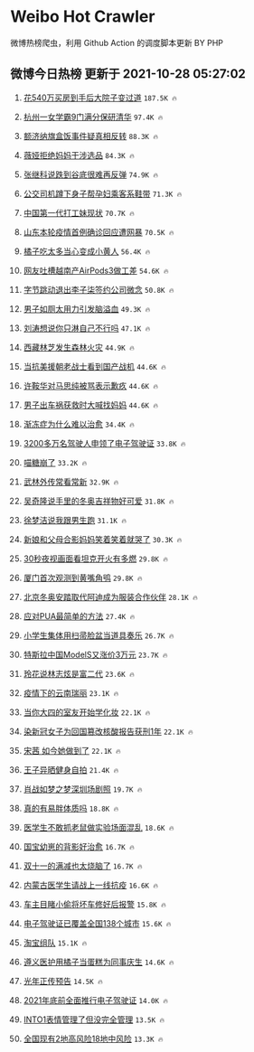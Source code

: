 # Weibo Hot Crawler 



微博热榜爬虫，利用 Github Action 的调度脚本更新 BY PHP 


## 微博今日热榜 更新于 2021-10-28 05:27:02 
1. [花540万买房到手后大院子变过道](https://s.weibo.com/weibo?q=%23%E8%8A%B1540%E4%B8%87%E4%B9%B0%E6%88%BF%E5%88%B0%E6%89%8B%E5%90%8E%E5%A4%A7%E9%99%A2%E5%AD%90%E5%8F%98%E8%BF%87%E9%81%93%23&Refer=top) `187.5K 🔥` 

1. [杭州一女学霸9门满分保研清华](https://s.weibo.com/weibo?q=%23%E6%9D%AD%E5%B7%9E%E4%B8%80%E5%A5%B3%E5%AD%A6%E9%9C%B89%E9%97%A8%E6%BB%A1%E5%88%86%E4%BF%9D%E7%A0%94%E6%B8%85%E5%8D%8E%23&Refer=top) `97.4K 🔥` 

1. [额济纳旗盒饭事件疑真相反转](https://s.weibo.com/weibo?q=%23%E9%A2%9D%E6%B5%8E%E7%BA%B3%E6%97%97%E7%9B%92%E9%A5%AD%E4%BA%8B%E4%BB%B6%E7%96%91%E7%9C%9F%E7%9B%B8%E5%8F%8D%E8%BD%AC%23&Refer=top) `88.3K 🔥` 

1. [薇娅拒绝妈妈干涉选品](https://s.weibo.com/weibo?q=%23%E8%96%87%E5%A8%85%E6%8B%92%E7%BB%9D%E5%A6%88%E5%A6%88%E5%B9%B2%E6%B6%89%E9%80%89%E5%93%81%23&Refer=top) `84.3K 🔥` 

1. [张继科说跌到谷底很难再反弹](https://s.weibo.com/weibo?q=%23%E5%BC%A0%E7%BB%A7%E7%A7%91%E8%AF%B4%E8%B7%8C%E5%88%B0%E8%B0%B7%E5%BA%95%E5%BE%88%E9%9A%BE%E5%86%8D%E5%8F%8D%E5%BC%B9%23&Refer=top) `74.9K 🔥` 

1. [公交司机蹲下身子帮孕妇乘客系鞋带](https://s.weibo.com/weibo?q=%23%E5%85%AC%E4%BA%A4%E5%8F%B8%E6%9C%BA%E8%B9%B2%E4%B8%8B%E8%BA%AB%E5%AD%90%E5%B8%AE%E5%AD%95%E5%A6%87%E4%B9%98%E5%AE%A2%E7%B3%BB%E9%9E%8B%E5%B8%A6%23&Refer=top) `71.3K 🔥` 

1. [中国第一代打工妹现状](https://s.weibo.com/weibo?q=%23%E4%B8%AD%E5%9B%BD%E7%AC%AC%E4%B8%80%E4%BB%A3%E6%89%93%E5%B7%A5%E5%A6%B9%E7%8E%B0%E7%8A%B6%23&Refer=top) `70.7K 🔥` 

1. [山东本轮疫情首例确诊回应遭网暴](https://s.weibo.com/weibo?q=%23%E5%B1%B1%E4%B8%9C%E6%9C%AC%E8%BD%AE%E7%96%AB%E6%83%85%E9%A6%96%E4%BE%8B%E7%A1%AE%E8%AF%8A%E5%9B%9E%E5%BA%94%E9%81%AD%E7%BD%91%E6%9A%B4%23&Refer=top) `70.5K 🔥` 

1. [橘子吃太多当心变成小黄人](https://s.weibo.com/weibo?q=%23%E6%A9%98%E5%AD%90%E5%90%83%E5%A4%AA%E5%A4%9A%E5%BD%93%E5%BF%83%E5%8F%98%E6%88%90%E5%B0%8F%E9%BB%84%E4%BA%BA%23&Refer=top) `56.4K 🔥` 

1. [网友吐槽越南产AirPods3做工差](https://s.weibo.com/weibo?q=%23%E7%BD%91%E5%8F%8B%E5%90%90%E6%A7%BD%E8%B6%8A%E5%8D%97%E4%BA%A7AirPods3%E5%81%9A%E5%B7%A5%E5%B7%AE%23&Refer=top) `54.6K 🔥` 

1. [字节跳动退出李子柒签约公司微念](https://s.weibo.com/weibo?q=%23%E5%AD%97%E8%8A%82%E8%B7%B3%E5%8A%A8%E9%80%80%E5%87%BA%E6%9D%8E%E5%AD%90%E6%9F%92%E7%AD%BE%E7%BA%A6%E5%85%AC%E5%8F%B8%E5%BE%AE%E5%BF%B5%23&Refer=top) `50.8K 🔥` 

1. [男子如厕太用力引发脑溢血](https://s.weibo.com/weibo?q=%23%E7%94%B7%E5%AD%90%E5%A6%82%E5%8E%95%E5%A4%AA%E7%94%A8%E5%8A%9B%E5%BC%95%E5%8F%91%E8%84%91%E6%BA%A2%E8%A1%80%23&Refer=top) `49.3K 🔥` 

1. [刘涛想说你只淋自己不行吗](https://s.weibo.com/weibo?q=%23%E5%88%98%E6%B6%9B%E6%83%B3%E8%AF%B4%E4%BD%A0%E5%8F%AA%E6%B7%8B%E8%87%AA%E5%B7%B1%E4%B8%8D%E8%A1%8C%E5%90%97%23&Refer=top) `47.1K 🔥` 

1. [西藏林芝发生森林火灾](https://s.weibo.com/weibo?q=%23%E8%A5%BF%E8%97%8F%E6%9E%97%E8%8A%9D%E5%8F%91%E7%94%9F%E6%A3%AE%E6%9E%97%E7%81%AB%E7%81%BE%23&Refer=top) `44.9K 🔥` 

1. [当抗美援朝老战士看到国产战机](https://s.weibo.com/weibo?q=%23%E5%BD%93%E6%8A%97%E7%BE%8E%E6%8F%B4%E6%9C%9D%E8%80%81%E6%88%98%E5%A3%AB%E7%9C%8B%E5%88%B0%E5%9B%BD%E4%BA%A7%E6%88%98%E6%9C%BA%23&Refer=top) `44.6K 🔥` 

1. [许鞍华对马思纯被骂表示歉疚](https://s.weibo.com/weibo?q=%23%E8%AE%B8%E9%9E%8D%E5%8D%8E%E5%AF%B9%E9%A9%AC%E6%80%9D%E7%BA%AF%E8%A2%AB%E9%AA%82%E8%A1%A8%E7%A4%BA%E6%AD%89%E7%96%9A%23&Refer=top) `44.6K 🔥` 

1. [男子出车祸获救时大喊找妈妈](https://s.weibo.com/weibo?q=%23%E7%94%B7%E5%AD%90%E5%87%BA%E8%BD%A6%E7%A5%B8%E8%8E%B7%E6%95%91%E6%97%B6%E5%A4%A7%E5%96%8A%E6%89%BE%E5%A6%88%E5%A6%88%23&Refer=top) `44.6K 🔥` 

1. [渐冻症为什么难以治愈](https://s.weibo.com/weibo?q=%23%E6%B8%90%E5%86%BB%E7%97%87%E4%B8%BA%E4%BB%80%E4%B9%88%E9%9A%BE%E4%BB%A5%E6%B2%BB%E6%84%88%23&Refer=top) `34.4K 🔥` 

1. [3200多万名驾驶人申领了电子驾驶证](https://s.weibo.com/weibo?q=%233200%E5%A4%9A%E4%B8%87%E5%90%8D%E9%A9%BE%E9%A9%B6%E4%BA%BA%E7%94%B3%E9%A2%86%E4%BA%86%E7%94%B5%E5%AD%90%E9%A9%BE%E9%A9%B6%E8%AF%81%23&Refer=top) `33.8K 🔥` 

1. [喵糖崩了](https://s.weibo.com/weibo?q=%23%E5%96%B5%E7%B3%96%E5%B4%A9%E4%BA%86%23&Refer=top) `33.2K 🔥` 

1. [武林外传常看常新](https://s.weibo.com/weibo?q=%23%E6%AD%A6%E6%9E%97%E5%A4%96%E4%BC%A0%E5%B8%B8%E7%9C%8B%E5%B8%B8%E6%96%B0%23&Refer=top) `32.9K 🔥` 

1. [吴奇隆说手里的冬奥吉祥物好可爱](https://s.weibo.com/weibo?q=%23%E5%90%B4%E5%A5%87%E9%9A%86%E8%AF%B4%E6%89%8B%E9%87%8C%E7%9A%84%E5%86%AC%E5%A5%A5%E5%90%89%E7%A5%A5%E7%89%A9%E5%A5%BD%E5%8F%AF%E7%88%B1%23&Refer=top) `31.8K 🔥` 

1. [徐梦洁说我跟男生跑](https://s.weibo.com/weibo?q=%23%E5%BE%90%E6%A2%A6%E6%B4%81%E8%AF%B4%E6%88%91%E8%B7%9F%E7%94%B7%E7%94%9F%E8%B7%91%23&Refer=top) `31.1K 🔥` 

1. [新娘和父母合影妈妈笑着笑着就哭了](https://s.weibo.com/weibo?q=%23%E6%96%B0%E5%A8%98%E5%92%8C%E7%88%B6%E6%AF%8D%E5%90%88%E5%BD%B1%E5%A6%88%E5%A6%88%E7%AC%91%E7%9D%80%E7%AC%91%E7%9D%80%E5%B0%B1%E5%93%AD%E4%BA%86%23&Refer=top) `30.3K 🔥` 

1. [30秒夜视画面看坦克开火有多燃](https://s.weibo.com/weibo?q=%2330%E7%A7%92%E5%A4%9C%E8%A7%86%E7%94%BB%E9%9D%A2%E7%9C%8B%E5%9D%A6%E5%85%8B%E5%BC%80%E7%81%AB%E6%9C%89%E5%A4%9A%E7%87%83%23&Refer=top) `29.8K 🔥` 

1. [厦门首次观测到黄嘴角鸮](https://s.weibo.com/weibo?q=%23%E5%8E%A6%E9%97%A8%E9%A6%96%E6%AC%A1%E8%A7%82%E6%B5%8B%E5%88%B0%E9%BB%84%E5%98%B4%E8%A7%92%E9%B8%AE%23&Refer=top) `29.8K 🔥` 

1. [北京冬奥安踏取代阿迪成为服装合作伙伴](https://s.weibo.com/weibo?q=%23%E5%8C%97%E4%BA%AC%E5%86%AC%E5%A5%A5%E5%AE%89%E8%B8%8F%E5%8F%96%E4%BB%A3%E9%98%BF%E8%BF%AA%E6%88%90%E4%B8%BA%E6%9C%8D%E8%A3%85%E5%90%88%E4%BD%9C%E4%BC%99%E4%BC%B4%23&Refer=top) `28.1K 🔥` 

1. [应对PUA最简单的方法](https://s.weibo.com/weibo?q=%23%E5%BA%94%E5%AF%B9PUA%E6%9C%80%E7%AE%80%E5%8D%95%E7%9A%84%E6%96%B9%E6%B3%95%23&Refer=top) `27.4K 🔥` 

1. [小学生集体用扫帚脸盆当道具奏乐](https://s.weibo.com/weibo?q=%23%E5%B0%8F%E5%AD%A6%E7%94%9F%E9%9B%86%E4%BD%93%E7%94%A8%E6%89%AB%E5%B8%9A%E8%84%B8%E7%9B%86%E5%BD%93%E9%81%93%E5%85%B7%E5%A5%8F%E4%B9%90%23&Refer=top) `26.7K 🔥` 

1. [特斯拉中国ModelS又涨价3万元](https://s.weibo.com/weibo?q=%23%E7%89%B9%E6%96%AF%E6%8B%89%E4%B8%AD%E5%9B%BDModelS%E5%8F%88%E6%B6%A8%E4%BB%B73%E4%B8%87%E5%85%83%23&Refer=top) `23.7K 🔥` 

1. [玲花说林志炫是富二代](https://s.weibo.com/weibo?q=%23%E7%8E%B2%E8%8A%B1%E8%AF%B4%E6%9E%97%E5%BF%97%E7%82%AB%E6%98%AF%E5%AF%8C%E4%BA%8C%E4%BB%A3%23&Refer=top) `23.6K 🔥` 

1. [疫情下的云南瑞丽](https://s.weibo.com/weibo?q=%23%E7%96%AB%E6%83%85%E4%B8%8B%E7%9A%84%E4%BA%91%E5%8D%97%E7%91%9E%E4%B8%BD%23&Refer=top) `23.1K 🔥` 

1. [当你大四的室友开始学化妆](https://s.weibo.com/weibo?q=%23%E5%BD%93%E4%BD%A0%E5%A4%A7%E5%9B%9B%E7%9A%84%E5%AE%A4%E5%8F%8B%E5%BC%80%E5%A7%8B%E5%AD%A6%E5%8C%96%E5%A6%86%23&Refer=top) `22.1K 🔥` 

1. [染新冠女子为回国篡改核酸报告获刑1年](https://s.weibo.com/weibo?q=%23%E6%9F%93%E6%96%B0%E5%86%A0%E5%A5%B3%E5%AD%90%E4%B8%BA%E5%9B%9E%E5%9B%BD%E7%AF%A1%E6%94%B9%E6%A0%B8%E9%85%B8%E6%8A%A5%E5%91%8A%E8%8E%B7%E5%88%911%E5%B9%B4%23&Refer=top) `22.1K 🔥` 

1. [宋茜 如今她做到了](https://s.weibo.com/weibo?q=%E5%AE%8B%E8%8C%9C%20%E5%A6%82%E4%BB%8A%E5%A5%B9%E5%81%9A%E5%88%B0%E4%BA%86&Refer=top) `22.1K 🔥` 

1. [王子异晒健身自拍](https://s.weibo.com/weibo?q=%23%E7%8E%8B%E5%AD%90%E5%BC%82%E6%99%92%E5%81%A5%E8%BA%AB%E8%87%AA%E6%8B%8D%23&Refer=top) `21.4K 🔥` 

1. [肖战如梦之梦深圳场剧照](https://s.weibo.com/weibo?q=%23%E8%82%96%E6%88%98%E5%A6%82%E6%A2%A6%E4%B9%8B%E6%A2%A6%E6%B7%B1%E5%9C%B3%E5%9C%BA%E5%89%A7%E7%85%A7%23&Refer=top) `19.7K 🔥` 

1. [真的有易胖体质吗](https://s.weibo.com/weibo?q=%23%E7%9C%9F%E7%9A%84%E6%9C%89%E6%98%93%E8%83%96%E4%BD%93%E8%B4%A8%E5%90%97%23&Refer=top) `18.8K 🔥` 

1. [医学生不敢抓老鼠做实验场面混乱](https://s.weibo.com/weibo?q=%23%E5%8C%BB%E5%AD%A6%E7%94%9F%E4%B8%8D%E6%95%A2%E6%8A%93%E8%80%81%E9%BC%A0%E5%81%9A%E5%AE%9E%E9%AA%8C%E5%9C%BA%E9%9D%A2%E6%B7%B7%E4%B9%B1%23&Refer=top) `18.6K 🔥` 

1. [国宝幼崽的背影好治愈](https://s.weibo.com/weibo?q=%23%E5%9B%BD%E5%AE%9D%E5%B9%BC%E5%B4%BD%E7%9A%84%E8%83%8C%E5%BD%B1%E5%A5%BD%E6%B2%BB%E6%84%88%23&Refer=top) `16.7K 🔥` 

1. [双十一的满减也太烧脑了](https://s.weibo.com/weibo?q=%23%E5%8F%8C%E5%8D%81%E4%B8%80%E7%9A%84%E6%BB%A1%E5%87%8F%E4%B9%9F%E5%A4%AA%E7%83%A7%E8%84%91%E4%BA%86%23&Refer=top) `16.7K 🔥` 

1. [内蒙古医学生请战上一线抗疫](https://s.weibo.com/weibo?q=%23%E5%86%85%E8%92%99%E5%8F%A4%E5%8C%BB%E5%AD%A6%E7%94%9F%E8%AF%B7%E6%88%98%E4%B8%8A%E4%B8%80%E7%BA%BF%E6%8A%97%E7%96%AB%23&Refer=top) `16.6K 🔥` 

1. [车主目睹小偷将坏车修好后报警](https://s.weibo.com/weibo?q=%23%E8%BD%A6%E4%B8%BB%E7%9B%AE%E7%9D%B9%E5%B0%8F%E5%81%B7%E5%B0%86%E5%9D%8F%E8%BD%A6%E4%BF%AE%E5%A5%BD%E5%90%8E%E6%8A%A5%E8%AD%A6%23&Refer=top) `15.8K 🔥` 

1. [电子驾驶证已覆盖全国138个城市](https://s.weibo.com/weibo?q=%23%E7%94%B5%E5%AD%90%E9%A9%BE%E9%A9%B6%E8%AF%81%E5%B7%B2%E8%A6%86%E7%9B%96%E5%85%A8%E5%9B%BD138%E4%B8%AA%E5%9F%8E%E5%B8%82%23&Refer=top) `15.6K 🔥` 

1. [淘宝组队](https://s.weibo.com/weibo?q=%23%E6%B7%98%E5%AE%9D%E7%BB%84%E9%98%9F%23&Refer=top) `15.1K 🔥` 

1. [遵义医护用橘子当蛋糕为同事庆生](https://s.weibo.com/weibo?q=%23%E9%81%B5%E4%B9%89%E5%8C%BB%E6%8A%A4%E7%94%A8%E6%A9%98%E5%AD%90%E5%BD%93%E8%9B%8B%E7%B3%95%E4%B8%BA%E5%90%8C%E4%BA%8B%E5%BA%86%E7%94%9F%23&Refer=top) `14.6K 🔥` 

1. [光年正传预告](https://s.weibo.com/weibo?q=%23%E5%85%89%E5%B9%B4%E6%AD%A3%E4%BC%A0%E9%A2%84%E5%91%8A%23&Refer=top) `14.5K 🔥` 

1. [2021年底前全面推行电子驾驶证](https://s.weibo.com/weibo?q=%232021%E5%B9%B4%E5%BA%95%E5%89%8D%E5%85%A8%E9%9D%A2%E6%8E%A8%E8%A1%8C%E7%94%B5%E5%AD%90%E9%A9%BE%E9%A9%B6%E8%AF%81%23&Refer=top) `14.0K 🔥` 

1. [INTO1表情管理了但没完全管理](https://s.weibo.com/weibo?q=%23INTO1%E8%A1%A8%E6%83%85%E7%AE%A1%E7%90%86%E4%BA%86%E4%BD%86%E6%B2%A1%E5%AE%8C%E5%85%A8%E7%AE%A1%E7%90%86%23&Refer=top) `13.5K 🔥` 

1. [全国现有2地高风险18地中风险](https://s.weibo.com/weibo?q=%23%E5%85%A8%E5%9B%BD%E7%8E%B0%E6%9C%892%E5%9C%B0%E9%AB%98%E9%A3%8E%E9%99%A918%E5%9C%B0%E4%B8%AD%E9%A3%8E%E9%99%A9%23&Refer=top) `13.3K 🔥` 

